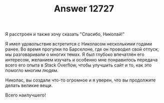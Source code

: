 ﻿---
title: "Answer 12727"
se.owner.user_id: 193685
se.owner.display_name: "fedorqui"
se.owner.link: "https://ru.meta.stackoverflow.com/users/193685/fedorqui"
se.answer_id: 12727
se.question_id: 12700
se.post_type: answer
se.is_accepted: False
---
<p>Я расстроен и также хочу сказать &quot;Спасибо, Николай!&quot;</p>
<p>Я имел удовольствие встретится с Николасом несколькими годами ранее. Во время прогулки по Барселоне, где он проводил свой отпуск, мы разговаривали о многих темах. Я был глубоко впечатлён его интересом, желанием изучать и особенно мне понравилось передача всего его опыта в Stack Overflow, чтобы улучшить сайт и то, как это помогло многим людям.</p>
<p>Николас, вы создали что-то огромное и я уверен, что вы продолжите делать великие вещи.</p>
<p>Всего наилучшего!</p>
